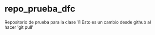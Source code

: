 # repo_prueba_dfc
Repositorio de prueba para la clase 11
Esto es un cambio desde github al hacer 'git pull'
